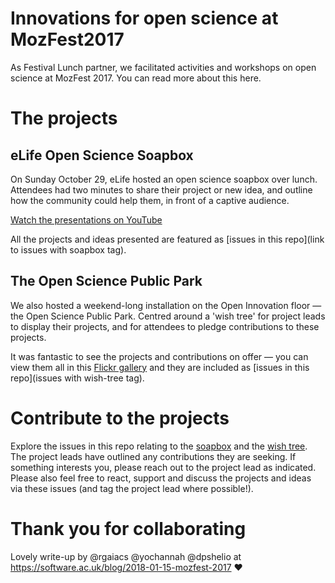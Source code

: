 # Innovations for open science at MozFest2017

As Festival Lunch partner, we facilitated activities and workshops on open science at MozFest 2017. You can read more about this here.

# The projects

## eLife Open Science Soapbox

On Sunday October 29, eLife hosted an open science soapbox over lunch. Attendees had two minutes to share their project or new idea, and outline how the community could help them, in front of a captive audience. 

[Watch the presentations on YouTube](https://www.youtube.com/playlist?list=PLOAy5WJPezEjOyOBRL-PPYz3qZg_KSPur)

All the projects and ideas presented are featured as [issues in this repo](link to issues with soapbox tag).

## The Open Science Public Park

We also hosted a weekend-long installation on the Open Innovation floor — the Open Science Public Park. Centred around a 'wish tree' for project leads to display their projects, and for attendees to pledge contributions to these projects.

It was fantastic to see the projects and contributions on offer — you can view them all in this [Flickr gallery](https://flic.kr/s/aHsm8J7zTf) and they are included as [issues in this repo](issues with wish-tree tag).

# Contribute to the projects

Explore the issues in this repo relating to the [soapbox](tag) and the [wish tree](tag). The project leads have outlined any contributions they are seeking. If something interests you, please reach out to the project lead as indicated. Please also feel free to react, support and discuss the projects and ideas via these issues (and tag the project lead where possible!).

# Thank you for collaborating

Lovely write-up by @rgaiacs @yochannah @dpshelio at https://software.ac.uk/blog/2018-01-15-mozfest-2017 :heart:
